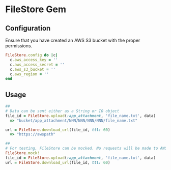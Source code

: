 # FileStore Gem

## Configuration

Ensure that you have created an AWS S3 bucket with the proper permissions.

```ruby
FileStore.config do |c|
  c.aws_access_key = ''
  c.aws_access_secret = ''
  c.aws_s3_bucket = ''
  c.aws_region = ''
end
```

## Usage

```ruby
##
# Data can be sent either as a String or IO object
file_id = FileStore.upload(:app_attachment, 'file_name.txt', data)
  => "bucket/app_attachment/NNN/NNN/NNN/NNN/file_name.txt"

url = FileStore.download_url(file_id, ttl: 60)
  => "https://awspath"

##
# For testing, FileStore can be mocked. No requests will be made to AWS S3
FileStore.mock!
file_id = FileStore.upload(:app_attachment, 'file_name.txt', data)
url = FileStore.download_url(file_id, ttl: 60)
```

